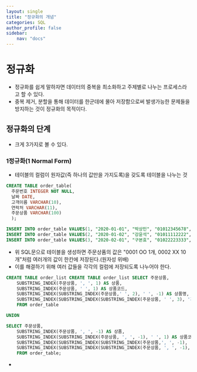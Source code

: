 ```yaml
---
layout: single
title: "정규화의 개념"
categories: SQL
author_profile: false
sidebar:
    nav: "docs"
---
```



# 정규화
  - 정규화를 쉽게 말하자면 데이터의 중복을 최소화하고 주제별로 나누는 프로세스라고 할 수 있다.
  - 중복 제거, 분할을 통해 데이터를 한군데에 몰아 저장함으로써 발생가능한 문제들을 방지하는 것이 정규화의 목적이다.

## 정규화의 단계
  - 크게 3가지로 볼 수 있다.

### 1정규화(1 Normal Form)
  - 테이블의 컬럼이 원자값(즉 하나의 값만을 가지도록)을 갖도록 테이블을 나누는 것
  ``` sql
  CREATE TABLE order_table(
	주문번호 INTEGER NOT NULL,
	날짜 DATE,
	고객이름 VARCHAR(10),
	연락처 VARCHAR(11),
	주문상품 VARCHAR(100)
	);

INSERT INTO order_table VALUES(1, "2020-01-01", "박상민", "01012345678", "0001 OO 1개, 0002 XX 10개");
INSERT INTO order_table VALUES(2, "2020-01-02", "강윤석", "01011112222", "0001 OO 2개, 0002 XX 3개");
INSERT INTO order_table VALUES(3, "2020-02-01", "구본효", "01022223333", "0001 OO 3개, 0003 YY 1개");
```
  - 위 SQL문으로 테이블을 생성하면 주문상품의 값은 "0001 OO 1개, 0002 XX 10개"처럼 여러개의 값이 한칸에 저장된다.(원자성 위배)
  - 이를 해결하기 위해 여러 값들을 각각의 컬럼에 저장되도록 나누어야 한다.
``` SQL
CREATE TABLE order_list CREATE TABLE order_list SELECT 주문상품,
	SUBSTRING_INDEX(주문상품, ', ', 1) AS 상품,
	SUBSTRING_INDEX(주문상품, ' ', 1) AS 상품코드,
	SUBSTRING_INDEX(SUBSTRING_INDEX(주문상품,' ', 2), ' ', -1) AS 상품명,
	SUBSTRING_INDEX(SUBSTRING_INDEX(SUBSTRING_INDEX(주문상품, ' ', 3), '개', 1),' ',-1) AS 구매개수
	FROM order_table

UNION

SELECT 주문상품,
	SUBSTRING_INDEX(주문상품, ', ', -1) AS 상품,
	SUBSTRING_INDEX(SUBSTRING_INDEX(주문상품, ', ', -1), ' ', 1) AS 상품코드,
	SUBSTRING_INDEX(SUBSTRING_INDEX(SUBSTRING_INDEX(주문상품,', ', -1), ' ', 2), ' ', -1) AS 상품명,
	SUBSTRING_INDEX(SUBSTRING_INDEX(SUBSTRING_INDEX(주문상품, ', ', -1), ' ', -1), '개',1) AS 구매개수
	FROM order_table;
```
  -

